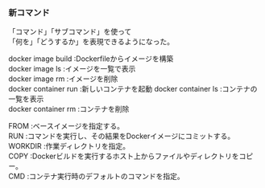 ### 新コマンド
「コマンド」「サブコマンド」を使って	
「何を」「どうするか」を表現できるようになった。	
	
docker image build   :Dockerfileからイメージを構築	
docker image ls      :イメージを一覧で表示	
docker image rm	     :イメージを削除	
docker container run :新しいコンテナを起動
docker container ls  :コンテナの一覧を表示	
docker container rm  :コンテナを削除	
	
FROM    :ベースイメージを指定する。	
RUN     :コマンドを実行し、その結果をDockerイメージにコミットする。	
WORKDIR :作業ディレクトリを指定。	
COPY    :Dockerビルドを実行するホスト上からファイルやディレクトリをコピー。	
CMD     :コンテナ実行時のデフォルトのコマンドを指定。	
